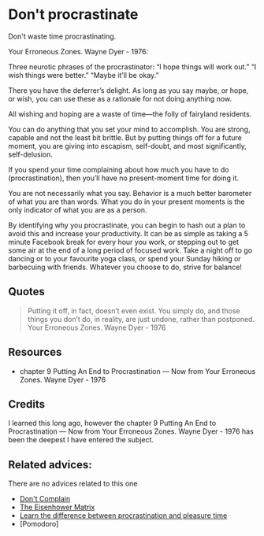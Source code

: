 
# Don't procrastinate

Don't waste time procrastinating.

Your Erroneous Zones. Wayne Dyer - 1976:

Three neurotic phrases of the procrastinator: “I hope things will work out.” “I wish things were better.” “Maybe it’ll be okay.”

There you have the deferrer’s delight. As long as you say maybe, or hope, or wish, you can use these as a rationale for not doing anything now.

All wishing and hoping are a waste of time—the folly of fairyland residents.

You can do anything that you set your mind to accomplish. You are strong, capable and not the least bit brittle. But by putting things off for a future moment, you are giving into escapism, self-doubt, and most significantly, self-delusion.

If you spend your time complaining about how much you have to do (procrastination), then you’ll have no present-moment time for doing it.

You are not necessarily what you say. Behavior is a much better barometer of what you are than words. What you do in your present moments is the only indicator of what you are as a person.

By identifying why you procrastinate, you can begin to hash out a plan to avoid this and increase your productivity. It can be as simple as taking a 5 minute Facebook break for every hour you work, or stepping out to get some air at the end of a long period of focused work. Take a night off to go dancing or to your favourite yoga class, or spend your Sunday hiking or barbecuing with friends. Whatever you choose to do, strive for balance!

## Quotes

> Putting it off, in fact, doesn’t even exist. You simply do, and those things you don’t do, in reality, are just undone, rather than postponed.
> Your Erroneous Zones. Wayne Dyer - 1976

## Resources

- chapter 9 Putting An End to Procrastination — Now from Your Erroneous Zones. Wayne Dyer - 1976

## Credits

I learned this long ago, however the chapter 9 Putting An End to Procrastination — Now from Your Erroneous Zones. Wayne Dyer - 1976 has been the deepest I have entered the subject.

## Related advices:
There are no advices related to this one

- [Don't Complain](../Don't%20complain)
- [The Eisenhower Matrix](../The%20Eisenhower%20Matrix)
- [Learn the difference between procrastination and pleasure time](../Learn%20the%20difference%20between%20procrastination%20and%20leisure%20time)
- [Pomodoro]

